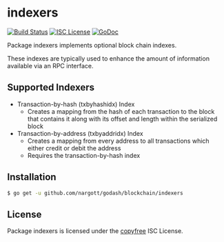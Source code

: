 indexers
========

[![Build Status](https://travis-ci.org/nargott/godash.png?branch=master)](https://travis-ci.org/nargott/godash)
[![ISC License](http://img.shields.io/badge/license-ISC-blue.svg)](http://copyfree.org)
[![GoDoc](https://godoc.org/github.com/nargott/godash/blockchain/indexers?status.png)](http://godoc.org/github.com/nargott/godash/blockchain/indexers)

Package indexers implements optional block chain indexes.

These indexes are typically used to enhance the amount of information available
via an RPC interface.

## Supported Indexers

- Transaction-by-hash (txbyhashidx) Index
  - Creates a mapping from the hash of each transaction to the block that
    contains it along with its offset and length within the serialized block
- Transaction-by-address (txbyaddridx) Index
  - Creates a mapping from every address to all transactions which either credit
    or debit the address
  - Requires the transaction-by-hash index

## Installation

```bash
$ go get -u github.com/nargott/godash/blockchain/indexers
```

## License

Package indexers is licensed under the [copyfree](http://copyfree.org) ISC
License.
